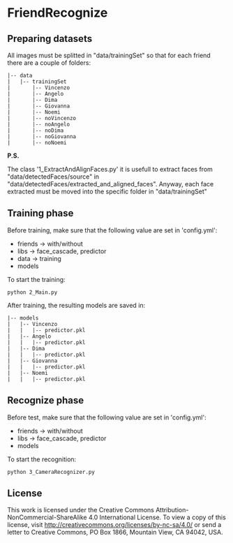 # FriendRecognize

## Preparing datasets

All images must be splitted in "data/trainingSet"
so that for each friend there are a couple of folders:

```
|-- data
|   |-- trainingSet
|       |-- Vincenzo
|       |-- Angelo
|       |-- Dima
|       |-- Giovanna
|       |-- Noemi
|       |-- noVincenzo
|       |-- noAngelo
|       |-- noDima
|       |-- noGiovanna
|       |-- noNoemi
```

<b>P.S.</b>

The class '1_ExtractAndAlignFaces.py' it is usefull to
extract faces from "data/detectedFaces/source"
in "data/detectedFaces/extracted_and_aligned_faces".
Anyway, each face extracted must be moved into
the specific folder in "data/trainingSet"

## Training phase

Before training, make sure that the 
following value are set in 'config.yml':

- friends -> with/without
- libs -> face_cascade, predictor
- data -> training
- models

To start the training:

```
python 2_Main.py
```

After training, the resulting models are saved in:

```
|-- models
|   |-- Vincenzo
|   |   |-- predictor.pkl
|   |-- Angelo
|   |   |-- predictor.pkl
|   |-- Dima
|   |   |-- predictor.pkl
|   |-- Giovanna
|   |   |-- predictor.pkl
|   |-- Noemi
|   |   |-- predictor.pkl
```

## Recognize phase

Before test, make sure that the 
following value are set in 'config.yml':

- friends -> with/without
- libs -> face_cascade, predictor
- models

To start the recognition:

```
python 3_CameraRecognizer.py
```

## License
This work is licensed under the Creative Commons Attribution-NonCommercial-ShareAlike
4.0 International License. To view a copy of this license, 
visit http://creativecommons.org/licenses/by-nc-sa/4.0/ or send a letter to Creative Commons, 
PO Box 1866, Mountain View, CA 94042, USA.
